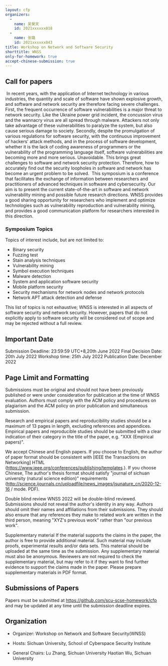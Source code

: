 ```yaml
---
layout: cfp
organizers:
  -
    name: 吴昊天
    id: 2021xxxxxx018
  -
    name: 张璐
    id: 2021xxxxxx043
title: Workshop on Network and Software Security
shorttitle: WNSS
only-for-homework: true
accept-chinese-submission: true
---
```


##  Call for papers

​     In recent years, with the application of Internet technology in various industries, the quantity and scale of software have shown explosive growth, and software and network security are therefore facing severe challenges. First, the frequent occurrence of software vulnerabilities is a major threat to network security. Like the Ukraine power grid incident, the concussion virus and the wannacry virus are all spread through malware. Attackers not only take advantage of these vulnerabilities to paralyze the system, but also cause serious damage to society. Secondly, despite the promulgation of various regulations for software security, with the continuous improvement of hackers' attack methods, and in the process of software development, whether it is the lack of coding awareness of programmers or the vulnerability of the programming language itself, software vulnerabilities are becoming more and more serious. Unavoidable. This brings great challenges to software and network security protection. Therefore, how to accurately find out the security loopholes in software and network has become an urgent problem to be solved.
​      This symposium is a conference that facilitates the exchange of information between researchers and practitioners of advanced techniques in software and cybersecurity. Our aim is to present the current state-of-the-art in software and network vulnerability mining and possible future research directions. WNSS provides a good sharing opportunity for researchers who implement and optimize technologies such as vulnerability reproduction and vulnerability mining, and provides a good communication platform for researchers interested in this direction.

### Symposium Topics

Topics of interest include, but are not limited to:

* Binary security
* Fuzzing test
* Stain analysis techniques
* Vulnerability mining
* Symbol execution techniques
* Malware detection
* System and application software security
* Mobile platform security
* Security mechanisms for network nodes and network protocols
* Network APT attack detection and defense

This list of topics is not exhaustive; WNSS is interested in all aspects of software security and network security. However, papers that do not explicitly apply to software security will be considered out of scope and may be rejected without a full review.

## Important Date

Submission Deadline: 23:59:59 UTC+8,20th June 2022
Final Decision Date: 20th July 2022
Workshop time: 25th July 2022
Publication Date: December 2022

## Page Limit and Formatting

Submissions must be original and should not have been previously published or were under consideration for publication at the time of WNSS evaluation. Authors must comply with the ACM policy and procedures on plagiarism and the ACM policy on prior publication and simultaneous submission.

Research and empirical papers and reproducibility studies should be a maximum of 13 pages in length, excluding references and appendices. Empirical papers and reproducible studies should be submitted with a clear indication of their category in the title of the paper, e.g. "XXX (Empirical papers)".

We accept Chinese and English papers. If you choose to English, the author of paper format should be consistent with [IEEE the Transactions on Networking] HTML (https://www.ieee.org/conferences/publishing/templates.). If you choose Chinese, The author's thesis format should satisfy "journal of sichuan university (natural science edition)" requirements (http://science.ijournals.cn/uploadfile/news_images/jsunature_cn/2020-12-16 / mode. PDF).

Double blind review
WNSS 2022 will be double-blind reviewed. Submissions should not reveal the author's identity in any way. Authors should omit their names and affiliations from their submissions. They should also ensure that any references they make to related work are written in the third person, meaning "XYZ's previous work" rather than "our previous work".

Supplementary material
If the material supports the claims in the paper, the author is free to provide additional material. Such material may include proofs, experimental results and/or data sets. This material should be uploaded at the same time as the submission. Any supplementary material must also be anonymous. Reviewers are not required to check the supplementary material, but may refer to it if they want to find further evidence to support the claims made in the paper. Please prepare supplementary materials in PDF format.

## Submissions of Papers

Papers must be submitted at https://github.com/scu-scse-homework/cfp and may be updated at any time until the submission deadline expires.

## Organization

- Organizer: Workshop on Network and Software Security(WNSS)

- Hosts: Sichuan University, School of Cyberspace Security Institute

- General Chairs:
  Lu Zhang, Sichuan University
  Haotian Wu, Sichuan University
